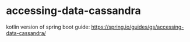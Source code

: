 # accessing-data-cassandra
kotlin version of spring boot guide: https://spring.io/guides/gs/accessing-data-cassandra/
